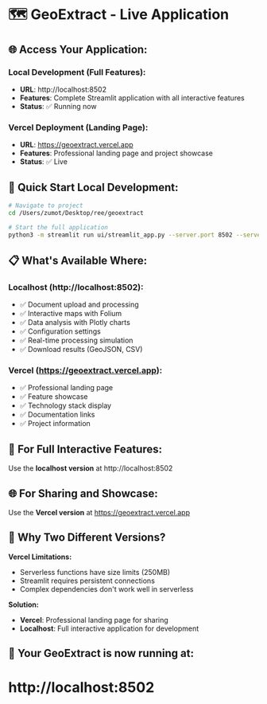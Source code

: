 # 🗺️ GeoExtract - Live Application

## 🌐 **Access Your Application:**

### **Local Development (Full Features):**
- **URL**: http://localhost:8502
- **Features**: Complete Streamlit application with all interactive features
- **Status**: ✅ Running now

### **Vercel Deployment (Landing Page):**
- **URL**: https://geoextract.vercel.app
- **Features**: Professional landing page and project showcase
- **Status**: ✅ Live

## 🚀 **Quick Start Local Development:**

```bash
# Navigate to project
cd /Users/zumot/Desktop/ree/geoextract

# Start the full application
python3 -m streamlit run ui/streamlit_app.py --server.port 8502 --server.address 0.0.0.0
```

## 📋 **What's Available Where:**

### **Localhost (http://localhost:8502):**
- ✅ Document upload and processing
- ✅ Interactive maps with Folium
- ✅ Data analysis with Plotly charts
- ✅ Configuration settings
- ✅ Real-time processing simulation
- ✅ Download results (GeoJSON, CSV)

### **Vercel (https://geoextract.vercel.app):**
- ✅ Professional landing page
- ✅ Feature showcase
- ✅ Technology stack display
- ✅ Documentation links
- ✅ Project information

## 🎯 **For Full Interactive Features:**
Use the **localhost version** at http://localhost:8502

## 🌐 **For Sharing and Showcase:**
Use the **Vercel version** at https://geoextract.vercel.app

## 🔧 **Why Two Different Versions?**

**Vercel Limitations:**
- Serverless functions have size limits (250MB)
- Streamlit requires persistent connections
- Complex dependencies don't work well in serverless

**Solution:**
- **Vercel**: Professional landing page for sharing
- **Localhost**: Full interactive application for development

## 🚀 **Your GeoExtract is now running at:**
# **http://localhost:8502**
